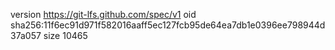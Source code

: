 version https://git-lfs.github.com/spec/v1
oid sha256:11f6ec91d971f582016aaff5ec127fcb95de64ea7db1e0396ee798944d37a057
size 10465
